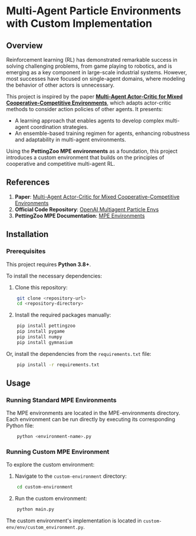 # Multi-Agent Particle Environments with Custom Implementation

## Overview
Reinforcement learning (RL) has demonstrated remarkable success in solving challenging problems, from game playing to robotics, and is emerging as a key component in large-scale industrial systems. However, most successes have focused on single-agent domains, where modeling the behavior of other actors is unnecessary.

This project is inspired by the paper **[Multi-Agent Actor-Critic for Mixed Cooperative-Competitive Environments](https://arxiv.org/abs/1706.02275)**, which adapts actor-critic methods to consider action policies of other agents. It presents:
- A learning approach that enables agents to develop complex multi-agent coordination strategies.
- An ensemble-based training regimen for agents, enhancing robustness and adaptability in multi-agent environments.

Using the **PettingZoo MPE environments** as a foundation, this project introduces a custom environment that builds on the principles of cooperative and competitive multi-agent RL.

## References
1. **Paper**: [Multi-Agent Actor-Critic for Mixed Cooperative-Competitive Environments](https://arxiv.org/abs/1706.02275)  
2. **Official Code Repository**: [OpenAI Multiagent Particle Envs](https://github.com/openai/multiagent-particle-envs)
3. **PettingZoo MPE Documentation**: [MPE Environments](https://pettingzoo.farama.org/environments/mpe/)

## Installation

### Prerequisites
This project requires **Python 3.8+**.  

To install the necessary dependencies:
1. Clone this repository:
```bash
    git clone <repository-url>
    cd <repository-directory>
```
2. Install the required packages manually:
```bash
    pip install pettingzoo
    pip install pygame
    pip install numpy
    pip install gymnasium
```
Or, install the dependencies from the `requirements.txt` file:
```bash
    pip install -r requirements.txt
```

## Usage

### Running Standard MPE Environments

The MPE environments are located in the MPE-environments directory. Each environment can be run directly by executing its corresponding Python file:
```bash
    python <environment-name>.py
```

### Running Custom MPE Environment
To explore the custom environment:
1. Navigate to the `custom-environment` directory:
```bash
    cd custom-environment
```
2. Run the custom environment:
```bash
    python main.py
```

The custom environment's implementation is located in `custom-env/env/custom_environment.py`.